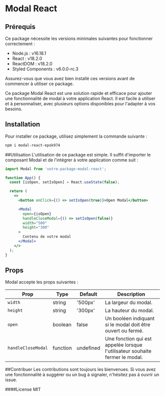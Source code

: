 # Modal React

## Prérequis

Ce package nécessite les versions minimales suivantes pour fonctionner correctement :

- Node.js : v16.18.1
- React : v18.2.0
- ReactDOM : v18.2.0
- Styled Components : v6.0.0-rc.3

Assurez-vous que vous avez bien installé ces versions avant de commencer à utiliser ce package.


Ce package Modal React est une solution rapide et efficace pour ajouter une fonctionnalité de modal à votre application React. Il est facile à utiliser et à personnaliser, avec plusieurs options disponibles pour l'adapter à vos besoins.

## Installation

Pour installer ce package, utilisez simplement la commande suivante :

```bash
npm i modal-react-epok974
```

##Utilisation
L'utilisation de ce package est simple. Il suffit d'importer le composant Modal et de l'intégrer à votre application comme suit :

```jsx
import Modal from 'votre-package-modal-react';

function App() {
  const [isOpen, setIsOpen] = React.useState(false);

  return (
    <>
      <button onClick={() => setIsOpen(true)}>Open Modal</button>

      <Modal
        open={isOpen}
        handleCloseModal={() => setIsOpen(false)}
        width="500"
        height="300"
      >
        Contenu de votre modal
      </Modal>
    </>
  );
}
```

## Props
Modal accepte les props suivantes :



| Prop | Type | Default | Description |
|------|------|---------|-------------|
| `width` | string | '500px' | La largeur du modal. |
| `height` | string | '300px' | La hauteur du modal. |
| `open` | boolean | false | Un booléen indiquant si le modal doit être ouvert ou fermé. |
| `handleCloseModal` | function | undefined | Une fonction qui est appelée lorsque l'utilisateur souhaite fermer le modal. |

##Contribuer
Les contributions sont toujours les bienvenues. Si vous avez une fonctionnalité à suggérer ou un bug à signaler, n'hésitez pas à ouvrir un issue.

####License
MIT